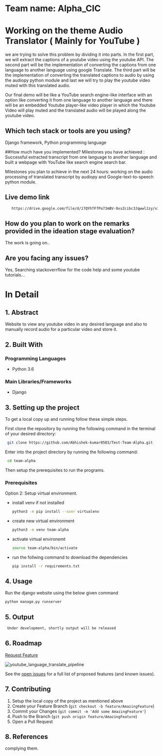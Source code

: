 # Team name: Alpha_CIC

# Working on the theme Audio Translator ( Mainly for YouTube )

we are trying to solve this problem by dividing it into parts. In the first part, we will extract the captions of a youtube video using the youtube API. 
The second part will be the implementation of converting the captions from one language to another language using google Translate.
The third part will be the implementation of converting the translated captions to audio by using the audiopy python module and last we will try to play the youtube video muted with this translated audio.

Our final demo will be like a YouTube search engine-like interface with an option like converting it from one language to another language and there will be an embedded Youtube player-like video player in which the Youtube  Video will play muted and the translated audio will be played along the youtube video.


## Which tech stack or tools are you using?
Django framework, Python programming language 
 
##How much have you implemented? 
Milestones you have achieved : Successful extracted transcript from one language to another language and built a webpage with YouTube like search engine search bar.

Milestones you plan to achieve in the next 24 hours: working on the audio processing of translated transcript by audiopy and Google-text-to-speech python module.

## Live demo link  
 ```sh
    https://drive.google.com/file/d/17QYhTFfPo73mBV-9xsZcibc3JqwwlJzy/view?usp=share_link
  ```  


## How do you plan to work on the remarks provided in the ideation stage evaluation? 
The work is going on..

## Are you facing any issues?
Yes, Searching stackoverrflow for the code help and some youtube tutorials...


<!-- ABOUT THE PROJECT -->
# In Detail

## 1. Abstract
Website to view any youtube video in any desired language and also to manually record audio for a particular video and store it.

## 2. Built With

### Programming Languages
* Python 3.6

### Main Libraries/Frameworks
* Django

<!-- Setting up the project -->
## 3. Setting up the project

To get a local copy up and running follow these simple steps.

First clone the repository by running the following command in the terminal of your desired directory:

  ```sh
   git clone https://github.com/Abhishek-kumar0503/Test-Team-Alpha.git
   ```

Enter into the project directory by running the following command:

  ```sh
   cd team-alpha
   ```
Then setup the prerequisites to run the programs.

### Prerequisites

Option 2: Setup virtual environment.

* install venv if not installed
  ```sh
  python3 -m pip install --user virtualenv
  ```  

* create new virtual environment
  ```sh
  python3 -m venv team-alpha
  ```  
  
* activate virtual environemt
  ```sh
  source team-alpha/bin/activate
  ```  
 
* run the follwing command to download the dependencies 
  ```sh
  pip install -r requirements.txt
  ```  

## 4. Usage

Run the django website using the below given command

  ```sh
  python manage.py runserver
  ```  

## 5. Output
 ```sh
  Under development, shortly output will be released 
 ```

## 6. Roadmap

<a href="https://github.com/Abhishek-kumar0503/Test-Team-Alpha/issues">Request Feature</a>

![youtube_language_translate_pipeline](https://user-images.githubusercontent.com/43710239/189086179-66cfd5dc-ebd4-448c-929d-323fcea196e3.png)

See the [open issues](https://github.com/Abhishek-kumar0503/Test-Team-Alpha/issues) for a full list of proposed features (and known issues).

## 7. Contributing

1. Setup the local copy of the project as mentioned above
2. Create your Feature Branch (`git checkout -b feature/AmazingFeature`)
3. Commit your Changes (`git commit -m 'Add some AmazingFeature'`)
4. Push to the Branch (`git push origin feature/AmazingFeature`)
5. Open a Pull Request

## 8. References
complying them.
